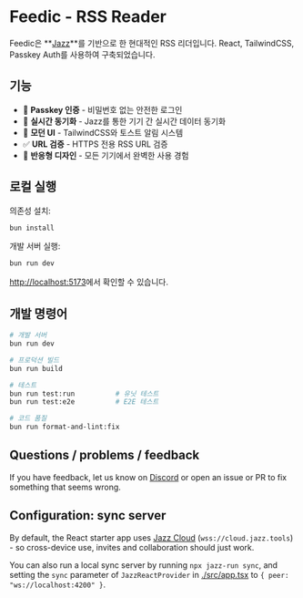 # Feedic - RSS Reader

Feedic은 **[Jazz](https://jazz.tools)**를 기반으로 한 현대적인 RSS 리더입니다. React, TailwindCSS, Passkey Auth를 사용하여 구축되었습니다.

## 기능

- 🔐 **Passkey 인증** - 비밀번호 없는 안전한 로그인
- 📡 **실시간 동기화** - Jazz를 통한 기기 간 실시간 데이터 동기화
- 🎨 **모던 UI** - TailwindCSS와 토스트 알림 시스템
- ✅ **URL 검증** - HTTPS 전용 RSS URL 검증
- 📱 **반응형 디자인** - 모든 기기에서 완벽한 사용 경험

## 로컬 실행

의존성 설치:

```bash
bun install
```

개발 서버 실행:

```bash
bun run dev
```

[http://localhost:5173](http://localhost:5173)에서 확인할 수 있습니다.

## 개발 명령어

```bash
# 개발 서버
bun run dev

# 프로덕션 빌드
bun run build

# 테스트
bun run test:run          # 유닛 테스트
bun run test:e2e          # E2E 테스트

# 코드 품질
bun run format-and-lint:fix
```

## Questions / problems / feedback

If you have feedback, let us know on [Discord](https://discord.gg/utDMjHYg42) or open an issue or PR to fix something that seems wrong.


## Configuration: sync server

By default, the React starter app uses [Jazz Cloud](https://jazz.tools/cloud) (`wss://cloud.jazz.tools`) - so cross-device use, invites and collaboration should just work.

You can also run a local sync server by running `npx jazz-run sync`, and setting the `sync` parameter of `JazzReactProvider` in [./src/app.tsx](./src/app.tsx) to `{ peer: "ws://localhost:4200" }`.
